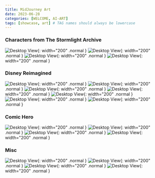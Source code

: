 ```yaml
---
title: MidJourney Art
date: 2023-06-28
categories: [WELCOME, AI-ART]
tags: [showcase, art] # TAG names should always be lowercase
---
```


### Characters from The Stormlight Archive

![Desktop View](https://media.discordapp.net/attachments/1059558297876836393/1120496400757706834/sumer.ai_kaladin_stormblessed_from_The_Way_of_Kings_26ee50fa-60e6-4694-860c-adc449b7d027.png){: width="200" .normal }
![Desktop View](https://media.discordapp.net/attachments/1059558297876836393/1120496393480585326/sumer.ai_kaladin_stormblessed_from_The_Way_of_Kings_da70660c-a68f-444a-b371-1f27f9877d27.png){: width="200" .normal }
![Desktop View](https://media.discordapp.net/attachments/1059558297876836393/1120496383930138677/sumer.ai_kaladin_stormblessed_from_The_Way_of_Kings_e7c8106b-56ce-4e42-8977-7d267368541f.png){: width="200" .normal }
![Desktop View](https://media.discordapp.net/attachments/1059558297876836393/1120496261666185226/sumer.ai_the_storm_father_from_the_stormlight_archives_f0af7ded-e7d7-4857-b2c6-659d3e8da00a.png){: width="200" .normal }

### Disney Reimagined

![Desktop View](https://media.discordapp.net/attachments/1059558297876836393/1089021763586895972/sumer.ai_a_beautiful_lady_wearing_a_long_dark_purple_dress_with_5358fb60-7c06-4cf6-a1d8-28901903a32f.png){: width="200" .normal }
![Desktop View](https://media.discordapp.net/attachments/1059558297876836393/1088702279986712678/sumer.ai_a_beautiful_lady_wearing_a_medieval_purple_dress_with__fe38daec-3e71-467a-bd15-82486cff3ab1.png){: width="200" .normal }
![Desktop View](https://media.discordapp.net/attachments/1059558297876836393/1088682469357801572/sumer.ai_a_portrait_of_an_18-year-old_girl_fairy_tale_blue_dres_1b55193c-40d6-45a3-998d-0e9e573bb62d.png){: width="200" .normal }
![Desktop View](https://media.discordapp.net/attachments/1059558297876836393/1088676796867817562/sumer.ai_a_portrait_of_an_18-year-old_girl_fairy_tale_blue_dres_4f8ea0a5-f4a5-495b-aff4-8a68a2c03f1d.png){: width="200" .normal }
![Desktop View](https://media.discordapp.net/attachments/1059558297876836393/1088673671809339432/sumer.ai_a_portrait_of_an_18-year-old_girl_fairy_tale_blue_dres_20498772-9121-489f-800e-17e891ccbc76.png){: width="200" .normal }
![Desktop View](https://media.discordapp.net/attachments/1059558297876836393/1085488185032847410/sumer.ai_princess_Aurora_in_an_orange_dress_7725bb00-da07-40ce-9587-8c82bdfa656f.png){: width="200" .normal }
![Desktop View](https://media.discordapp.net/attachments/1059558297876836393/1085487730101858304/sumer.ai_a_princess_wearing_an_aqua_green_shimmering_dress_she__96095a48-ba5c-40bc-aa69-cec19c16db65.png){: width="200" .normal }

### Comic Hero

![Desktop View](https://media.discordapp.net/attachments/1059558297876836393/1073458573364973629/sumer.ai_video_portrait_game_character_like_samus_aran_holding__a5f76ef8-f42b-48e1-a3f9-245212ea4c6e.png){: width="200" .normal }
![Desktop View](https://media.discordapp.net/attachments/1059558297876836393/1073450858928418816/sumer.ai_portrait_video_game_character_like_samus_aran_ce599309-f757-4021-81ed-16850b09296d.png){: width="200" .normal }
![Desktop View](https://media.discordapp.net/attachments/1059558297876836393/1073458670832205844/sumer.ai_video_portrait_game_character_like_samus_aran_holding__6d5c5625-e478-46aa-9012-918ec3731962.png){: width="200" .normal }
![Desktop View](https://media.discordapp.net/attachments/1059558297876836393/1073810824734453830/sumer.ai_a_female_space_fighter_portrait_high_detail_light_purp_7be93eb4-51e1-4f50-8908-51ebb3b12a16.png){: width="200" .normal }

### Misc

![Desktop View](https://media.discordapp.net/attachments/1059558297876836393/1081445178352619572/sumer.ai_a_rainy_day_cinematic_lighting_a_girl_holding_an_umbre_d26404a7-1976-4af3-a7ba-b0362161b351.png){: width="200" .normal }
![Desktop View](https://media.discordapp.net/attachments/1059558297876836393/1081448956262883448/sumer.ai_a_rainy_day_cinematic_lighting_a_young_woman_looking_u_b7e492e3-b802-4335-928b-6911b7af260f.png){: width="200" .normal }
![Desktop View](https://media.discordapp.net/attachments/1059558297876836393/1081451193932455996/sumer.ai_rainy_day_at_sunset_looking_through_a_window_with_rain_81268197-46c3-4d8f-9dd1-4b5b0fdde23a.png){: width="200" .normal }
![Desktop View](https://media.discordapp.net/attachments/1059558297876836393/1081439050516406402/sumer.ai_the_northern_lights_over_a_winter_cabin_a_girl_is_look_8ffd7bf9-bfd4-4b0f-a3f3-0d6fc4a6245b.webp){: width="200" .normal }

<!-- ### Coming Soon...

![Desktop View](){: width="200" .normal }
![Desktop View](){: width="200" .normal }
![Desktop View](){: width="200" .normal }
![Desktop View](){: width="200" .normal } -->
